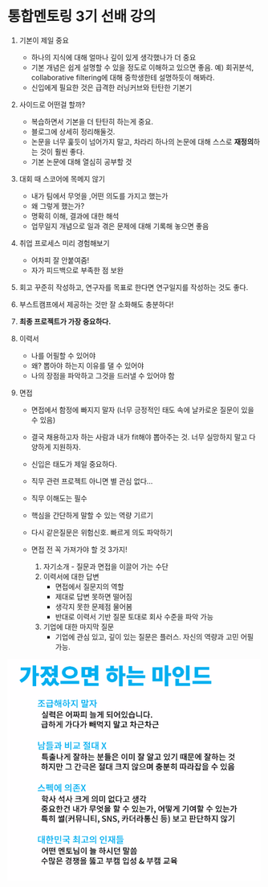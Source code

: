 # 통합멘토링 3기 선배 강의

1. 기본이 제일 중요
	- 하나의 지식에 대해 얼마나 깊이 있게 생각했나가 더 중요
	- 기본 개념은 쉽게 설명할 수 있을 정도로 이해하고 있으면 좋음. 예) 회귀분석, collaborative filtering에 대해 중학생한테 설명하듯이 해봐라. 
	- 신입에게 필요한 것은 급격한 러닝커브와 탄탄한 기본기 
2. 사이드로 어떤걸 할까?
	- 복습하면서 기본을 더 탄탄히 하는게 중요. 
	- 블로그에 상세히 정리해둘것. 
	- 논문을 너무 훑듯이 넘어가지 말고, 차라리 하나의 논문에 대해 스스로 **재정의**하는 것이 훨씬 좋다.
	- 기본 논문에 대해 열심히 공부할 것 
	
3. 대회 때 스코어에 목메지 않기
	- 내가 팀에서 무엇을 ,어떤 의도를 가지고 했는가
	- 왜 그렇게 했는가?
	- 명확히 이해, 결과에 대한 해석
	- 업무일지 개념으로 일과 겪은 문제에 대해 기록해 놓으면 좋음 
	
4. 취업 프로세스 미리 경험해보기 
	- 어차피 잘 안붙여줌!
	- 자가 피드백으로 부족한 점 보완 

5. 회고 꾸준히 작성하고, 연구자를 목표로 한다면  연구일지를 작성하는 것도 좋다. 

6. 부스트캠프에서 제공하는 것만 잘 소화해도 충분하다! 

7. **최종 프로젝트가 가장 중요하다.** 

8. 이력서 
	- 나를 어필할 수 있어야
	- 왜? 뽑아야 하는지 이유를 댈 수 있어야
	- 나의 장점을 파악하고 그것을 드러낼 수 있어야 함 
	
9. 면접 
	- 면접에서 함정에 빠지지 말자 (너무 긍정적인 태도 속에 날카로운 질문이 있을 수 있음)
	- 결국 채용하고자 하는 사람과 내가 fit해야 뽑아주는 것. 너무 실망하지 말고 다양하게 지원하자. 
	- 신입은 태도가 제일 중요하다. 
	
	- 직무 관련 프로젝트 아니면 별 관심 없다... 
	- 직무 이해도는 필수
	- 핵심을 간단하게 말할 수 있는 역량 기르기 
	- 다시 같은질문은 위험신호. 빠르게 의도 파악하기
	- 면접 전 꼭 가져가야 할 것 3가지! 
		1. 자기소개 - 질문과 면접을 이끌어 가는 수단
		2. 이력서에 대한 답변
			- 면접에서 질문지의 역할
			- 제대로 답변 못하면 떨어짐 
			- 생각지 못한 문제점 물어봄
			- 반대로 이력서 기반 질문 토대로 회사 수준을 파악 가능 
		3. 기업에 대한 마지막 질문 
			- 기업에 관심 있고, 깊이 있는 질문은 플러스. 자신의 역량과 고민 어필 가능.
			

![img](../images/mindset.png)